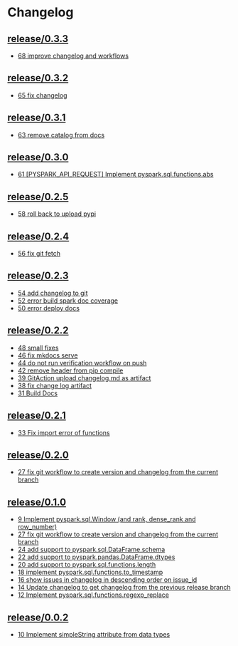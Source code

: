 Changelog
=========


<h2><a href="https://github.com/flypipe/sparkleframe/tree/release/0.3.3" target="_blank" rel="noopener noreferrer">release/0.3.3</a></h2>

* <a href="https://github.com/flypipe/sparkleframe/issues/68" target="_blank" rel="noopener noreferrer">68 improve changelog and workflows</a>

<h2><a href="https://github.com/flypipe/sparkleframe/tree/release/0.3.2" target="_blank" rel="noopener noreferrer">release/0.3.2</a></h2>

* <a href="https://github.com/flypipe/sparkleframe/issues/65" target="_blank" rel="noopener noreferrer">65 fix changelog</a>

<h2><a href="https://github.com/flypipe/sparkleframe/tree/release/0.3.1" target="_blank" rel="noopener noreferrer">release/0.3.1</a></h2>

* <a href="https://github.com/flypipe/sparkleframe/issues/63" target="_blank" rel="noopener noreferrer">63 remove catalog from docs</a>

<h2><a href="https://github.com/flypipe/sparkleframe/tree/release/0.3.0" target="_blank" rel="noopener noreferrer">release/0.3.0</a></h2>

* <a href="https://github.com/flypipe/sparkleframe/issues/61" target="_blank" rel="noopener noreferrer">61 [PYSPARK_API_REQUEST] Implement pyspark.sql.functions.abs</a>

<h2><a href="https://github.com/flypipe/sparkleframe/tree/release/0.2.5" target="_blank" rel="noopener noreferrer">release/0.2.5</a></h2>

* <a href="https://github.com/flypipe/sparkleframe/issues/58" target="_blank" rel="noopener noreferrer">58 roll back to upload pypi</a>

<h2><a href="https://github.com/flypipe/sparkleframe/tree/release/0.2.4" target="_blank" rel="noopener noreferrer">release/0.2.4</a></h2>

* <a href="https://github.com/flypipe/sparkleframe/issues/56" target="_blank" rel="noopener noreferrer">56 fix git fetch</a>

<h2><a href="https://github.com/flypipe/sparkleframe/tree/release/0.2.3" target="_blank" rel="noopener noreferrer">release/0.2.3</a></h2>

* <a href="https://github.com/flypipe/sparkleframe/issues/54" target="_blank" rel="noopener noreferrer">54 add changelog to git</a>
* <a href="https://github.com/flypipe/sparkleframe/issues/52" target="_blank" rel="noopener noreferrer">52 error build spark doc coverage</a>
* <a href="https://github.com/flypipe/sparkleframe/issues/50" target="_blank" rel="noopener noreferrer">50 error deploy docs</a>

<h2><a href="https://github.com/flypipe/sparkleframe/tree/release/0.2.2" target="_blank" rel="noopener noreferrer">release/0.2.2</a></h2>

* <a href="https://github.com/flypipe/sparkleframe/issues/48" target="_blank" rel="noopener noreferrer">48 small fixes</a>
* <a href="https://github.com/flypipe/sparkleframe/issues/46" target="_blank" rel="noopener noreferrer">46 fix mkdocs serve</a>
* <a href="https://github.com/flypipe/sparkleframe/issues/44" target="_blank" rel="noopener noreferrer">44 do not run verification workflow on push</a>
* <a href="https://github.com/flypipe/sparkleframe/issues/42" target="_blank" rel="noopener noreferrer">42 remove header from pip compile</a>
* <a href="https://github.com/flypipe/sparkleframe/issues/39" target="_blank" rel="noopener noreferrer">39 GitAction upload changelog.md as artifact</a>
* <a href="https://github.com/flypipe/sparkleframe/issues/38" target="_blank" rel="noopener noreferrer">38 fix change log artifact</a>
* <a href="https://github.com/flypipe/sparkleframe/issues/31" target="_blank" rel="noopener noreferrer">31 Build Docs</a>

<h2><a href="https://github.com/flypipe/sparkleframe/tree/release/0.2.1" target="_blank" rel="noopener noreferrer">release/0.2.1</a></h2>

* <a href="https://github.com/flypipe/sparkleframe/issues/33" target="_blank" rel="noopener noreferrer">33 Fix import error of functions</a>

<h2><a href="https://github.com/flypipe/sparkleframe/tree/release/0.2.0" target="_blank" rel="noopener noreferrer">release/0.2.0</a></h2>

* <a href="https://github.com/flypipe/sparkleframe/issues/27" target="_blank" rel="noopener noreferrer">27 fix git workflow to create version and changelog from the current branch</a>

<h2><a href="https://github.com/flypipe/sparkleframe/tree/release/0.1.0" target="_blank" rel="noopener noreferrer">release/0.1.0</a></h2>

* <a href="https://github.com/flypipe/sparkleframe/issues/9" target="_blank" rel="noopener noreferrer">9 Implement pyspark.sql.Window (and rank, dense_rank and row_number)</a>
* <a href="https://github.com/flypipe/sparkleframe/issues/27" target="_blank" rel="noopener noreferrer">27 fix git workflow to create version and changelog from the current branch</a>
* <a href="https://github.com/flypipe/sparkleframe/issues/24" target="_blank" rel="noopener noreferrer">24 add support to pyspark.sql.DataFrame.schema</a>
* <a href="https://github.com/flypipe/sparkleframe/issues/22" target="_blank" rel="noopener noreferrer">22 add support to pyspark.pandas.DataFrame.dtypes</a>
* <a href="https://github.com/flypipe/sparkleframe/issues/20" target="_blank" rel="noopener noreferrer">20 add support to pyspark.sql.functions.length</a>
* <a href="https://github.com/flypipe/sparkleframe/issues/18" target="_blank" rel="noopener noreferrer">18 implement pyspark.sql.functions.to_timestamp</a>
* <a href="https://github.com/flypipe/sparkleframe/issues/16" target="_blank" rel="noopener noreferrer">16 show issues in changelog in descending order on issue_id</a>
* <a href="https://github.com/flypipe/sparkleframe/issues/14" target="_blank" rel="noopener noreferrer">14 Update changelog to get changelog from the previous release branch</a>
* <a href="https://github.com/flypipe/sparkleframe/issues/12" target="_blank" rel="noopener noreferrer">12 Implement pyspark.sql.functions.regexp_replace</a>

<h2><a href="https://github.com/flypipe/sparkleframe/tree/release/0.0.2" target="_blank" rel="noopener noreferrer">release/0.0.2</a></h2>

* <a href="https://github.com/flypipe/sparkleframe/issues/10" target="_blank" rel="noopener noreferrer">10 Implement simpleString attribute from data types</a>